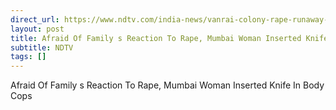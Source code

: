 ```yaml
---
direct_url: https://www.ndtv.com/india-news/vanrai-colony-rape-runaway-woman-put-stones-blade-in-private-parts-auto-rickshaw-driver-arrested-afraid-of-father-7546122
layout: post
title: Afraid Of Family s Reaction To Rape, Mumbai Woman Inserted Knife In Body  Cops
subtitle: NDTV
tags: []
---
```


Afraid Of Family s Reaction To Rape, Mumbai Woman Inserted Knife In Body  Cops
